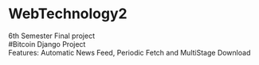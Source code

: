 # WebTechnology2
6th Semester Final project<br />
#Bitcoin Django Project<br />
Features: Automatic News Feed, Periodic Fetch and MultiStage Download
